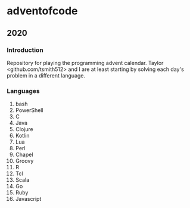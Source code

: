 # adventofcode

## 2020

### Introduction

Repository for playing the programming advent calendar. 
Taylor <github.com/tsmith512> and I are at least starting by solving each day's 
problem in a different language.

### Languages

1. bash
2. PowerShell
3. C
4. Java
5. Clojure
6. Kotlin
7. Lua
8. Perl
9. Chapel
10. Groovy
11. R
12. Tcl
13. Scala
14. Go
15. Ruby
16. Javascript
